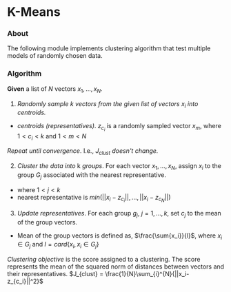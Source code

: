 # K-Means
 
### About ###
The following module implements clustering algorithm that test multiple models of randomly chosen data.


### Algorithm ###

__Given__ a list of _N_ vectors $x_1, ..., x_N$.

1. _Randomly sample k vectors from the given list of vectors_ $x_i$ _into centroids._

- _centroids (representatives)_. $z_{c_i}$ is a randomly sampled vector $x_m$, where $1 < c_i < k$ and $1 < m < N$

_Repeat until convergence_. I.e., $J_{clust}$ _doesn't change._

2. _Cluster the data into_ k _groups_. For each vector $x_1, ..., x_N$, assign $x_i$ to the group $G_j$ associated with the nearest representative.
- where $1 < j < k$
- nearest representative is $min(||x_i-z_{c_i}||, ..., ||x_i-z_{c_N}||)$


3. _Update representatives_. For each group $g_j$, $j=1,...,k$, set $c_j$ to the mean of the group vectors.
- Mean of the group vectors is defined as, $\frac{\sum{x_i}}{l}$, where $x_i \in G_j$ and $l = card\{x_i, x_i \in G_j\}$

_Clustering objective_ is the score assigned to a clustering. The score represents the mean of the squared norm of distances between vectors and their representatives.
$J_{clust} = \frac{1}{N}\sum_{i}^{N}{||x_i-z_{c_i}||^2}$
